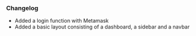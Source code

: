 ### Changelog

-   Added a login function with Metamask
-   Added a basic layout consisting of a dashboard, a sidebar and a navbar